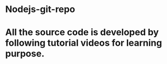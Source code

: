 # Nodejs-git-repo

# All the source code is developed by following tutorial videos for learning purpose. 
